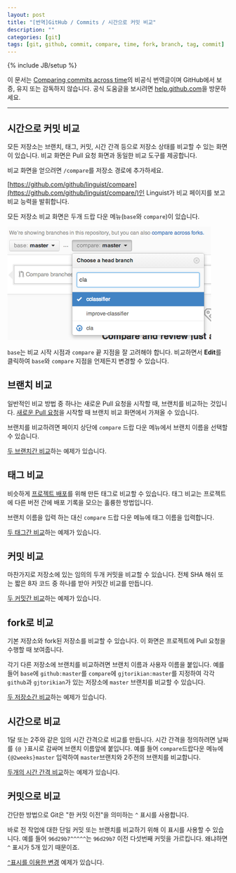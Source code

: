 ```yaml
---
layout: post
title: "[번역]GitHub / Commits / 시간으로 커밋 비교"
description: ""
categories: [git]
tags: [git, github, commit, compare, time, fork, branch, tag, commit]
---
```

{% include JB/setup %}

이 문서는 [Comparing commits across time](https://help.github.com/articles/comparing-commits-across-time)의 비공식 번역글이며 GitHub에서 보증, 유지 또는 감독하지 않습니다. 공식 도움글을 보시려면 [help.github.com](https://help.github.com)을 방문하세요.

---

## 시간으로 커밋 비교

모든 저장소는 브랜치, 태그, 커밋, 시간 간격 등으로 저장소 상태를 비교할 수 있는 화면이 있습니다. 비교 화면은 Pull 요청 화면과 동일한 비교 도구를 제공합니다.

비교 화면을 얻으려면 `/compare`를 저장소 경로에 추가하세요.

[https://github.com/github/linguist/compare](https://github.com/github/linguist/compare/)인 Linguist가 비교 페이지를 보고 비교 능력을 발휘합니다.

모든 저장소 비교 화면은 두개 드랍 다운 메뉴(`base`와 `compare`)이 있습니다.

![comparing branches](/../../../../image/2014/comparing_branches.png)

`base`는 비교 시작 시점과 `compare` 끝 지점을 잘 고려해야 합니다. 비교하면서 **Edit**를 클릭하여 `base`와 `compare` 지점을 언제든지 변경할 수 있습니다.


## 브랜치 비교

일반적인 비교 방법 중 하나는 새로운 Pull 요청을 시작할 때, 브랜치를 비교하는 것입니다. [새로운 Pull 요청](https://help.github.com/articles/creating-a-pull-request)을 시작할 때 브랜치 비교 화면에서 가져올 수 있습니다.

브랜치를 비교하려면 페이지 상단에 `compare` 드랍 다운 메뉴에서 브랜치 이름을 선택할 수 있습니다.

[두 브랜치간 비교](https://github.com/github/linguist/compare/jenkins-pluginspec)하는 예제가 있습니다.


## 태그 비교

비슷하게 [프로젝트 배포](https://help.github.com/articles/creating-releases)를 위해 만든 태그로 비교할 수 있습니다. 태그 비교는 프로젝트에 다른 버전 간에 배포 기록을 모으는 훌륭한 방법입니다.

브랜치 이름을 입력 하는 대신 `compare` 드랍 다운 메뉴에 태그 이름을 입력합니다.

[두 태그간 비교](https://github.com/github/linguist/compare/v2.2.0...v2.3.3)하는 예제가 있습니다.


## 커밋 비교

마찬가지로 저장소에 있는 임의의 두개 커밋을 비교할 수 있습니다. 전체 SHA 해쉬 또는 짧은 8자 코드 중 하나를 받아 커밋간 비교를 만듭니다. 

[두 커밋간 비교](https://github.com/github/linguist/compare/96d29b7662f148842486d46117786ccb7fcc8018...a20631af040b4901b7341839d9e76e31994adda3)하는 예제가 있습니다.


## fork로 비교

기본 저장소와 fork된 저장소를 비교할 수 있습니다. 이 화면은 프로젝트에 Pull 요청을 수행할 때 보여줍니다.

각기 다른 저장소에 브랜치를 비교하려면 브랜치 이름과 사용자 이름을 붙입니다. 예를 들어 `base`에 `github:master`를 `compare`에 `gjtorikian:master`를 지정하여 각각 `github`과 `gjtorikian`가 있는 저장소에 `master` 브랜치를 비교할 수 있습니다. 

[두 저장소간 비교](https://github.com/gjtorikian/linguist/compare/github:master...gjtorikian:master)하는 예제가 있습니다.


## 시간으로 비교

1달 또는 2주와 같은 임의 시간 간격으로 비교를 만듭니다. 시간 간격을 정의하려면 날짜를 `{@ }`표시로 감싸며 브랜치 이름앞에 붙입니다. 예를 들어 `compare`드랍다운 메뉴에 `{@2weeks}master` 입력하여 `master`브랜치와 2주전의 브랜치를 비교합니다.

[두개의 시간 간격 비교](https://github.com/github/linguist/compare/master@%7B1month%7D...master)하는 예제가 있습니다.


## 커밋으로 비교

간단한 방법으로 Git은 "한 커밋 이전"을 의미하는 `^` 표시를 사용합니다.

바로 전 작업에 대한 단일 커밋 또는 브랜치를 비교하기 위해 이 표시를 사용할 수 있습니다. 예를 들어 `96d29b7^^^^^`는 `96d29b7` 이전 다섯번째 커밋을 가르킵니다. 왜냐하면 `^` 표시가 5개 있기 때문이죠.

[`^`표시를 이용한 변경](https://github.com/github/linguist/compare/96d29b7662f148842486d46117786ccb7fcc8018%5E%5E%5E%5E%5E...96d29b7662f148842486d46117786ccb7fcc8018) 예제가 있습니다.